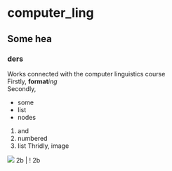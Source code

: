 # computer_ling
## Some hea
### ders
Works connected with the computer linguistics course<br>
Firstly, **format***ing*<br>
Secondly,<br>
* some
* list
* nodes
1. and
2. numbered
3. list
Thridly, image
<img src="https://cdn2.static1-sima-land.com/items/2759044/0/1600.jpg?v=1527486348">
2b | ! 2b
